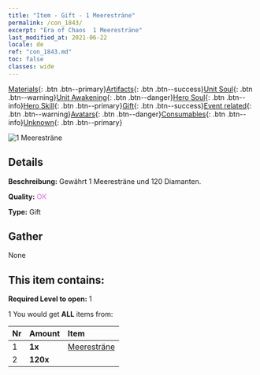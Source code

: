 ```yaml
---
title: "Item - Gift - 1 Meeresträne"
permalink: /con_1843/
excerpt: "Era of Chaos  1 Meeresträne"
last_modified_at: 2021-06-22
locale: de
ref: "con_1843.md"
toc: false
classes: wide
---
```

 [Materials](/ItemsDE/){: .btn .btn--primary}[Artifacts](/ItemsDE/Artifacts/){: .btn .btn--success}[Unit Soul](/ItemsDE/UnitSoul/){: .btn .btn--warning}[Unit Awakening](/ItemsDE/UnitAwakening/){: .btn .btn--danger}[Hero Soul](/ItemsDE/HeroSoul/){: .btn .btn--info}[Hero Skill](/ItemsDE/HeroSkill/){: .btn .btn--primary}[Gift](/ItemsDE/Gift/){: .btn .btn--success}[Event related](/ItemsDE/Events/){: .btn .btn--warning}[Avatars](/ItemsDE/Avatars/){: .btn .btn--danger}[Consumables](/ItemsDE/Consumables/){: .btn .btn--info}[Unknown](/ItemsDE/Unknown/){: .btn .btn--primary}

 ![1 Meeresträne](/images/t/i_907466.png)

## Details
 **Beschreibung:** Gewährt 1 Meeresträne und 120 Diamanten.

 **Quality:** <span style="color: #DA70D6">OK</span>

 **Type:** Gift

## Gather

  None

## This item contains:

 **Required Level to open:** 1

 1 You would get **ALL** items  from:

  | Nr | Amount |     Item    |
  |:---|:-------|:------------|
  | 1 |  **1x** | [Meeresträne](/ItemsDE/con_955/) |  | 
  | 2 |  **120x** | <i class="fas fa-gem"/> |  | 
